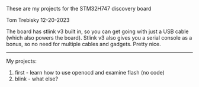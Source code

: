 These are my projects for the STM32H747 discovery board

Tom Trebisky  12-20-2023

The board has stlink v3 built in, so you can get going with just a
USB cable (which also powers the board).  Stlink v3 also gives you
a serial console as a bonus, so no need for multiple cables and
gadgets.  Pretty nice.

***

My projects:

1. first - learn how to use openocd and examine flash (no code)
2. blink - what else?


